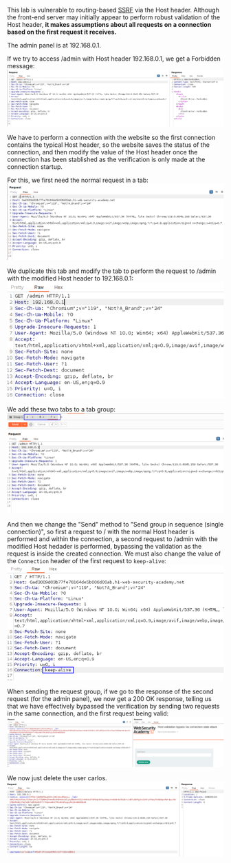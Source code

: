 
This lab is vulnerable to routing-based [SSRF](https://portswigger.net/web-security/ssrf) via the Host header. 
Although the front-end server may initially appear to perform robust validation of the Host header, **it makes assumptions about all requests on a connection based on the first request it receives.**

The admin panel is at 192.168.0.1.

If we try to access /admin with Host header 192.168.0.1, we get a Forbidden message:
![](imgs/host_validation_bypass_connection_state_attack.png)

We have to perform a connection with the website so the first connection contains the typical Host header, so the website saves the status of the connection, and then modify the value of the Host header once the connection has been stablished as the verification is only made at the connection startup.

For this, we first need the normal request in a tab:
![](imgs/host_validation_bypass_connection_state_attack-1.png)

We duplicate this tab and modify the tab to perform the request to /admin with the modified Host header to 192.168.0.1:
![](imgs/host_validation_bypass_connection_state_attack-2.png)

We add these two tabs to a tab group:
![](imgs/host_validation_bypass_connection_state_attack-3.png)

And then we change the "Send" method to "Send group in sequence (single connection)", so first a request to / with the normal Host header is performed and within the connection, a second request to /admin with the modified Host hedader is performed, bypassing the validation as the request is inside the created connection.
We must also change the value of the `Connection` header of the first request to `keep-alive`:
![](imgs/host_validation_bypass_connection_state_attack-4.png)

When sending the request group, if we go to the response of the second request (for the admin panel), we now get a 200 OK response, telling us that we have effectively bypassed the verification by sending two requests in the same connection, and the first request being valid:
![](imgs/host_validation_bypass_connection_state_attack-5.png)

We now just delete the user carlos.
![](imgs/host_validation_bypass_connection_state_attack-6.png)

